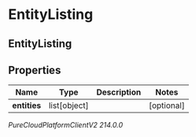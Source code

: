 # EntityListing

## EntityListing

## Properties

|Name | Type | Description | Notes|
|------------ | ------------- | ------------- | -------------|
| **entities** | list[object] |  | [optional] |



_PureCloudPlatformClientV2 214.0.0_
